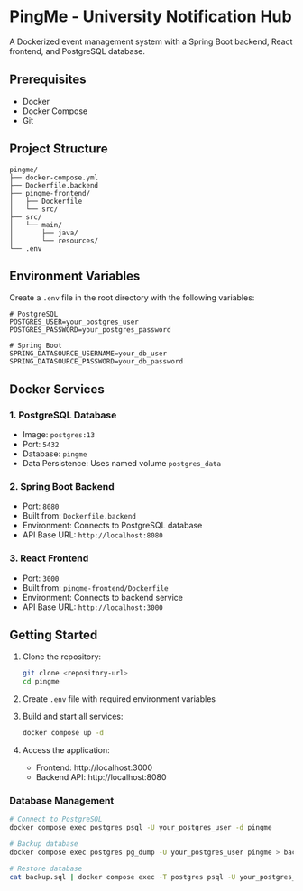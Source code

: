 # PingMe - University Notification Hub

A Dockerized event management system with a Spring Boot backend, React frontend, and PostgreSQL database.

## Prerequisites

- Docker
- Docker Compose
- Git

## Project Structure

```
pingme/
├── docker-compose.yml
├── Dockerfile.backend
├── pingme-frontend/
│   ├── Dockerfile
│   └── src/
├── src/
│   └── main/
│       ├── java/
│       └── resources/
└── .env
```

## Environment Variables

Create a `.env` file in the root directory with the following variables:

```env
# PostgreSQL
POSTGRES_USER=your_postgres_user
POSTGRES_PASSWORD=your_postgres_password

# Spring Boot
SPRING_DATASOURCE_USERNAME=your_db_user
SPRING_DATASOURCE_PASSWORD=your_db_password
```

## Docker Services

### 1. PostgreSQL Database
- Image: `postgres:13`
- Port: `5432`
- Database: `pingme`
- Data Persistence: Uses named volume `postgres_data`

### 2. Spring Boot Backend
- Port: `8080`
- Built from: `Dockerfile.backend`
- Environment: Connects to PostgreSQL database
- API Base URL: `http://localhost:8080`

### 3. React Frontend
- Port: `3000`
- Built from: `pingme-frontend/Dockerfile`
- Environment: Connects to backend service
- API Base URL: `http://localhost:3000`

## Getting Started

1. Clone the repository:
   ```bash
   git clone <repository-url>
   cd pingme
   ```

2. Create `.env` file with required environment variables

3. Build and start all services:
   ```bash
   docker compose up -d
   ```

4. Access the application:
   - Frontend: http://localhost:3000
   - Backend API: http://localhost:8080





### Database Management
```bash
# Connect to PostgreSQL
docker compose exec postgres psql -U your_postgres_user -d pingme

# Backup database
docker compose exec postgres pg_dump -U your_postgres_user pingme > backup.sql

# Restore database
cat backup.sql | docker compose exec -T postgres psql -U your_postgres_user -d pingme
```



